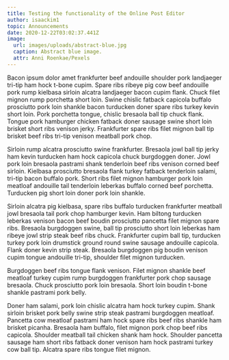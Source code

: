 ```yaml
---
title: Testing the functionality of the Online Post Editor
author: isaackim1
topic: Announcements
date: 2020-12-22T03:02:37.441Z
image:
  url: images/uploads/abstract-blue.jpg
  caption: Abstract blue image.
  attr: Anni Roenkae/Pexels
---
```

Bacon ipsum dolor amet frankfurter beef andouille shoulder pork landjaeger tri-tip ham hock t-bone cupim. Spare ribs ribeye pig cow beef andouille pork rump kielbasa sirloin alcatra landjaeger bacon cupim flank. Chuck filet mignon rump porchetta short loin. Swine chislic fatback capicola buffalo prosciutto pork loin shankle bacon turducken doner spare ribs turkey kevin short loin. Pork porchetta tongue, chislic bresaola ball tip chuck flank. Tongue pork hamburger chicken fatback doner sausage swine short loin brisket short ribs venison jerky. Frankfurter spare ribs filet mignon ball tip brisket beef ribs tri-tip venison meatball pork chop.

Sirloin rump alcatra prosciutto swine frankfurter. Bresaola jowl ball tip jerky ham kevin turducken ham hock capicola chuck burgdoggen doner. Jowl pork loin bresaola pastrami shank tenderloin beef ribs venison corned beef sirloin. Kielbasa prosciutto bresaola flank turkey fatback tenderloin salami, tri-tip bacon buffalo pork. Short ribs filet mignon hamburger pork loin meatloaf andouille tail tenderloin leberkas buffalo corned beef porchetta. Turducken pig short loin doner pork loin shankle.

Sirloin alcatra pig kielbasa, spare ribs buffalo turducken frankfurter meatball jowl bresaola tail pork chop hamburger kevin. Ham biltong turducken leberkas venison bacon beef boudin prosciutto pancetta filet mignon spare ribs. Bresaola burgdoggen swine, ball tip prosciutto short loin leberkas ham ribeye jowl strip steak beef ribs chuck. Frankfurter cupim ball tip, turducken turkey pork loin drumstick ground round swine sausage andouille capicola. Flank doner kevin strip steak. Bresaola burgdoggen pig boudin venison cupim tongue andouille tri-tip, shoulder filet mignon turducken.

Burgdoggen beef ribs tongue flank venison. Filet mignon shankle beef meatloaf turkey cupim rump burgdoggen frankfurter pork chop sausage bresaola. Chuck prosciutto pork loin bresaola. Short loin boudin t-bone shankle pastrami pork belly.

Doner ham salami, pork loin chislic alcatra ham hock turkey cupim. Shank sirloin brisket pork belly swine strip steak pastrami burgdoggen meatloaf. Pancetta cow meatloaf pastrami ham hock spare ribs beef ribs shankle ham brisket picanha. Bresaola ham buffalo, filet mignon pork chop beef ribs capicola. Shoulder meatball tail chicken shank ham hock. Shoulder pancetta sausage ham short ribs fatback doner venison ham hock pastrami turkey cow ball tip. Alcatra spare ribs tongue filet mignon.